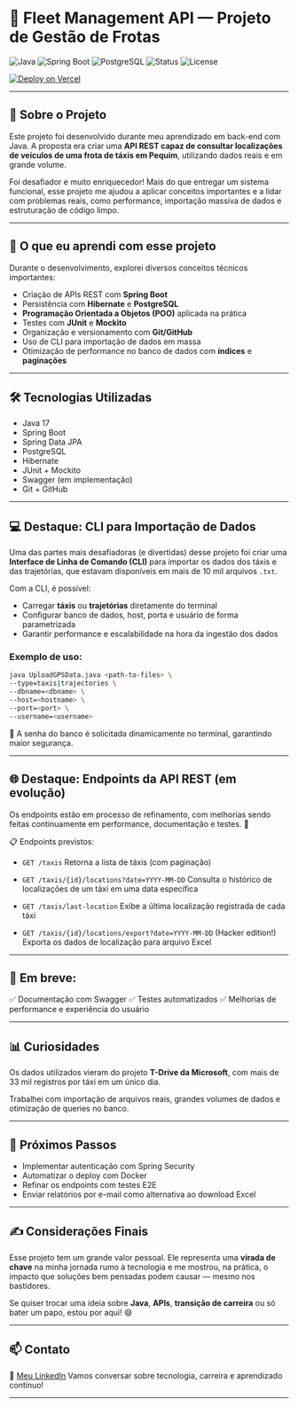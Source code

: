 # 🚕 Fleet Management API — Projeto de Gestão de Frotas

![Java](https://img.shields.io/badge/Java-17-blue.svg)
![Spring Boot](https://img.shields.io/badge/Spring%20Boot-2.7-brightgreen.svg)
![PostgreSQL](https://img.shields.io/badge/PostgreSQL-Database-blue)
![Status](https://img.shields.io/badge/status-em%20desenvolvimento-yellow)
![License](https://img.shields.io/badge/license-MIT-lightgrey)

[![Deploy on Vercel](https://vercel.com/button)](https://vercel.com/import/project)

---

## 👋 Sobre o Projeto

Este projeto foi desenvolvido durante meu aprendizado em back-end com Java. A proposta era criar uma **API REST capaz de consultar localizações de veículos de uma frota de táxis em Pequim**, utilizando dados reais e em grande volume.

Foi desafiador e muito enriquecedor! Mais do que entregar um sistema funcional, esse projeto me ajudou a aplicar conceitos importantes e a lidar com problemas reais, como performance, importação massiva de dados e estruturação de código limpo.

---

## 🎯 O que eu aprendi com esse projeto

Durante o desenvolvimento, explorei diversos conceitos técnicos importantes:

- Criação de APIs REST com **Spring Boot**
- Persistência com **Hibernate** e **PostgreSQL**
- **Programação Orientada a Objetos (POO)** aplicada na prática
- Testes com **JUnit** e **Mockito**
- Organização e versionamento com **Git/GitHub**
- Uso de CLI para importação de dados em massa
- Otimização de performance no banco de dados com **índices** e **paginações**

---

## 🛠️ Tecnologias Utilizadas

- Java 17  
- Spring Boot  
- Spring Data JPA  
- PostgreSQL  
- Hibernate  
- JUnit + Mockito  
- Swagger (em implementação)  
- Git + GitHub  

---

## 💻 **Destaque: CLI para Importação de Dados**

Uma das partes mais desafiadoras (e divertidas) desse projeto foi criar uma **Interface de Linha de Comando (CLI)** para importar os dados dos táxis e das trajetórias, que estavam disponíveis em mais de 10 mil arquivos `.txt`.

Com a CLI, é possível:

- Carregar **táxis** ou **trajetórias** diretamente do terminal
- Configurar banco de dados, host, porta e usuário de forma parametrizada
- Garantir performance e escalabilidade na hora da ingestão dos dados

### Exemplo de uso:

```bash
java UploadGPSData.java <path-to-files> \
--type=taxis|trajectories \
--dbname=<dbname> \
--host=<hostname> \
--port=<port> \
--username=<username>
````

📌 A senha do banco é solicitada dinamicamente no terminal, garantindo maior segurança.

---

## 🌐 Destaque: Endpoints da API REST (em evolução)

Os endpoints estão em processo de refinamento, com melhorias sendo feitas continuamente em performance, documentação e testes. 💪

📋 Endpoints previstos:

* `GET /taxis`
  Retorna a lista de táxis (com paginação)

* `GET /taxis/{id}/locations?date=YYYY-MM-DD`
  Consulta o histórico de localizações de um táxi em uma data específica

* `GET /taxis/last-location`
  Exibe a última localização registrada de cada táxi

* `GET /taxis/{id}/locations/export?date=YYYY-MM-DD`
  (Hacker edition!) Exporta os dados de localização para arquivo Excel

---

## 🔧 Em breve:

✅ Documentação com Swagger
✅ Testes automatizados
✅ Melhorias de performance e experiência do usuário

---

## 📊 Curiosidades

Os dados utilizados vieram do projeto **T-Drive da Microsoft**, com mais de 33 mil registros por táxi em um único dia.

Trabalhei com importação de arquivos reais, grandes volumes de dados e otimização de queries no banco.

---

## 🚀 Próximos Passos

* Implementar autenticação com Spring Security
* Automatizar o deploy com Docker
* Refinar os endpoints com testes E2E
* Enviar relatórios por e-mail como alternativa ao download Excel

---

## ✍️ Considerações Finais

Esse projeto tem um grande valor pessoal. Ele representa uma **virada de chave** na minha jornada rumo à tecnologia e me mostrou, na prática, o impacto que soluções bem pensadas podem causar — mesmo nos bastidores.

Se quiser trocar uma ideia sobre **Java**, **APIs**, **transição de carreira** ou só bater um papo, estou por aqui! 😄

---

## 📫 Contato

🔗 [Meu LinkedIn](https://www.linkedin.com/in/keilaoliveiradev/)
Vamos conversar sobre tecnologia, carreira e aprendizado contínuo!

---



